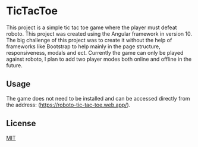 # TicTacToe

This project is a simple tic tac toe game where the player must defeat roboto. This project was created using the Angular framework in version 10. The big challenge of this project was to create it without the help of frameworks like Bootstrap to help mainly in the page structure, responsiveness, modals and ect. Currently the game can only be played against roboto, I plan to add two player modes both online and offline in the future.

## Usage

The game does not need to be installed and can be accessed directly from the address: (https://roboto-tic-tac-toe.web.app/).

## License
[MIT](https://choosealicense.com/licenses/mit/)
